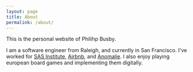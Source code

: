 ```yaml
---
layout: page
title: About
permalink: /about/
---
```


This is the personal website of Philihp Busby.

I am a software engineer from Raleigh, and currently in San Francisco. I've worked for [SAS Institute](https://sas.com), [Airbnb](https://airbnb.com), and [Anomalie](https://dressanomalie.com). I also enjoy playing european board games and implementing them digitally.
